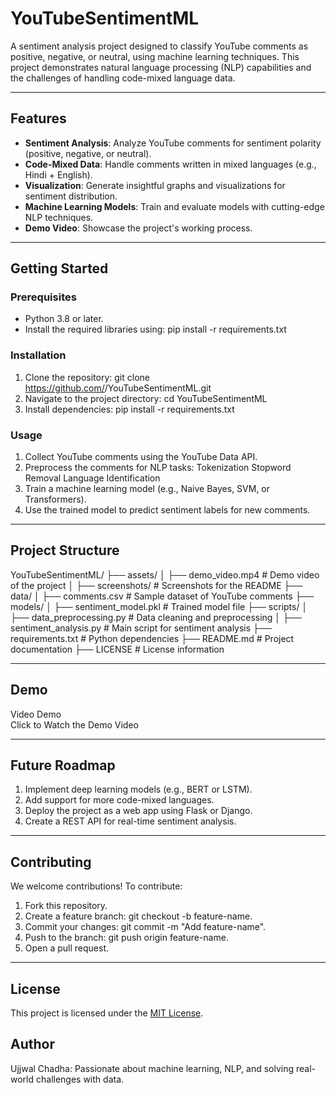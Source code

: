 # YouTubeSentimentML

A sentiment analysis project designed to classify YouTube comments as positive, negative, or neutral, using machine learning techniques. This project demonstrates natural language processing (NLP) capabilities and the challenges of handling code-mixed language data.

---

## Features

- **Sentiment Analysis**: Analyze YouTube comments for sentiment polarity (positive, negative, or neutral).
- **Code-Mixed Data**: Handle comments written in mixed languages (e.g., Hindi + English).
- **Visualization**: Generate insightful graphs and visualizations for sentiment distribution.
- **Machine Learning Models**: Train and evaluate models with cutting-edge NLP techniques.
- **Demo Video**: Showcase the project's working process.

---

## Getting Started

### Prerequisites

- Python 3.8 or later.
- Install the required libraries using:
  pip install -r requirements.txt

### Installation

1. Clone the repository:
  git clone https://github.com/<your-username>/YouTubeSentimentML.git
2. Navigate to the project directory:
  cd YouTubeSentimentML
3. Install dependencies:
  pip install -r requirements.txt

### Usage

1. Collect YouTube comments using the YouTube Data API.
2. Preprocess the comments for NLP tasks:
    Tokenization
    Stopword Removal
    Language Identification
3. Train a machine learning model (e.g., Naive Bayes, SVM, or Transformers).
4. Use the trained model to predict sentiment labels for new comments.

---

## Project Structure

YouTubeSentimentML/
├── assets/
│   ├── demo_video.mp4           # Demo video of the project
│   ├── screenshots/             # Screenshots for the README
├── data/
│   ├── comments.csv             # Sample dataset of YouTube comments
├── models/
│   ├── sentiment_model.pkl      # Trained model file
├── scripts/
│   ├── data_preprocessing.py    # Data cleaning and preprocessing
│   ├── sentiment_analysis.py    # Main script for sentiment analysis
├── requirements.txt             # Python dependencies
├── README.md                    # Project documentation
├── LICENSE                      # License information

---

## Demo

Video Demo
<br>
Click to Watch the Demo Video

---

## Future Roadmap

1. Implement deep learning models (e.g., BERT or LSTM).
2. Add support for more code-mixed languages.
3. Deploy the project as a web app using Flask or Django.
4. Create a REST API for real-time sentiment analysis.

---

## Contributing

We welcome contributions! To contribute:
1. Fork this repository.
2. Create a feature branch: git checkout -b feature-name.
3. Commit your changes: git commit -m "Add feature-name".
4. Push to the branch: git push origin feature-name.
5. Open a pull request.

---

## License

This project is licensed under the [MIT License](LICENSE).

## Author

Ujjwal Chadha: Passionate about machine learning, NLP, and solving real-world challenges with data.


